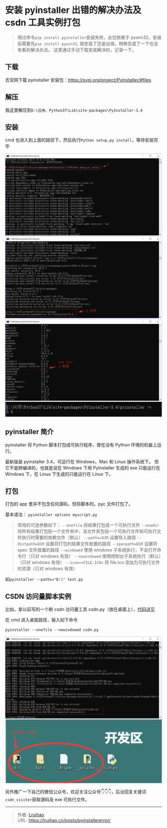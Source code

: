 # 安装 pyinstaller 出错的解决办法及 csdn 工具实例打包


> 用过命令`pip install pyinstaller`安装失败，此包依赖于 pywin32，安装前需要先`pip install pywin32`, 我安装了还是出错，稍微百度了一下也没有看到解决办法。
这里通过手动下载安装解决的，记录一下。

<!--more-->

## 下载
去官网下载 pyinstaller 安装包：<https://pypi.org/project/PyInstaller/#files>

## 解压
我这里解压到`E:\应用、Python37\Lib\site-packages\PyInstaller-3.4`

## 安装
cmd 也进入到上面的路径下，然后执行`Python setup.py install`，等待安装完毕

![安装](images/1.png)
![完成](images/2.png)
![pip list](images/3.png)
![版本](images/4.png)

## pyinstaller 简介
pyinstaller 将 Python 脚本打包成可执行程序，使在没有 Python 环境的机器上运行。

最新版是 pyinstaller 3.4，可运行在 Windows，Mac 和 Linux 操作系统下。 但它不是跨编译的，也就是说在 Windows 下用 PyInstaller 生成的 exe 只能运行在 Windows 下，在 Linux 下生成的只能运行在 Linux 下。

## 打包
打包的 app 里并不包含任何源码，但将脚本的。pyc 文件打包了。

基本语法： `pyinstaller options myscript.py`
> 常用的可选参数如下： 
`--onefile` 将结果打包成一个可执行文件
`--onedir` 将所有结果打包到一个文件夹中，该文件夹包括一个可执行文件和可执行文件执行时需要的依赖文件（默认）
`--paths=DIR` 设置导入路径
`--distpath=DIR` 设置将打包的结果文件放置的路径
`--specpath=DIR` 设置将 spec 文件放置的路径
`--windowed` 使用 windows 子系统执行，不会打开命令行（只对 windows 有效）
`--nowindowed` 使用控制台子系统执行（默认）（只对 windows 有效）
`--icon=<FILE.ICO>` 将 file.ico 添加为可执行文件的资源（只对 windows 有效）

如`pyinstaller --paths="D:\" test.py`

## CSDN 访问量脚本实例
比如，拿以前写的一个刷 csdn 访问量工具 csdn.py（放在桌面上），[代码详见](/posts/csdnvisiter.html)

在 cmd 进入桌面路径，输入如下命令
```shell
pyinstaller --onefile --nowindowed csdn.py
```
![csdn.exe 生成成功](images/5.png)
![csdn.exe 生成成功](images/6.png)

另外推广一下自己的微信公众号，欢迎关注公众号👇👇👇，后台回复关键词`csdn_visiter`获取源码及 exe 可执行文件。

---

> 作者: [Lruihao](https://github.com/Lruihao)  
> URL: https://lruihao.cn/posts/pyinstallererror/  

